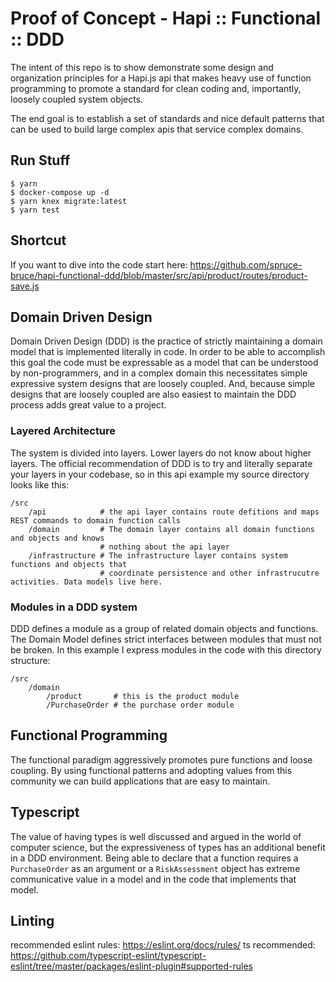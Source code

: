 # Proof of Concept - Hapi :: Functional :: DDD

The intent of this repo is to show demonstrate some design and organization principles for a Hapi.js api that makes heavy use of function programming to promote a standard for clean coding and, importantly, loosely coupled system objects.

The end goal is to establish a set of standards and nice default patterns that can be used to build large complex apis that service complex domains.

## Run Stuff
```
$ yarn
$ docker-compose up -d
$ yarn knex migrate:latest
$ yarn test
```

## Shortcut
If you want to dive into the code start here: https://github.com/spruce-bruce/hapi-functional-ddd/blob/master/src/api/product/routes/product-save.js

## Domain Driven Design
Domain Driven Design (DDD) is the practice of strictly maintaining a domain model that is implemented literally in code. In order to be able to accomplish this goal the code must be expressable as a model that can be understood by non-programmers, and in a complex domain this necessitates simple expressive system designs that are loosely coupled. And, because simple designs that are loosely coupled are also easiest to maintain the DDD process adds great value to a project.

### Layered Architecture
The system is divided into layers. Lower layers do not know about higher layers. The official recommendation of DDD is to try and literally separate your layers in your codebase, so in this api example my source directory looks like this:
```
/src
    /api            # the api layer contains route defitions and maps REST commands to domain function calls
    /domain         # The domain layer contains all domain functions and objects and knows
                    # nothing about the api layer
    /infrastructure # The infrastructure layer contains system functions and objects that
                    # coordinate persistence and other infrastrucutre activities. Data models live here.
```

### Modules in a DDD system
DDD defines a module as a group of related domain objects and functions. The Domain Model defines strict interfaces between modules that must not be broken. In this example I express modules in the code with this directory structure:

```
/src
    /domain
        /product       # this is the product module
        /PurchaseOrder # the purchase order module
```

## Functional Programming
The functional paradigm aggressively promotes pure functions and loose coupling. By using functional patterns and adopting values from this community we can build applications that are easy to maintain.

## Typescript
The value of having types is well discussed and argued in the world of computer science, but the expressiveness of types has an additional benefit in a DDD environment. Being able to declare that a function requires a `PurchaseOrder` as an argument or a `RiskAssessment` object has extreme communicative value in a model and in the code that implements that model.

## Linting
recommended eslint rules: https://eslint.org/docs/rules/
ts recommended: https://github.com/typescript-eslint/typescript-eslint/tree/master/packages/eslint-plugin#supported-rules
